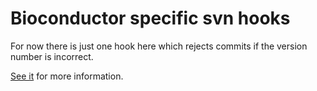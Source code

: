 # Bioconductor specific svn hooks

For now there is just one hook here which rejects commits if the version number is incorrect.

[See it](check_for_bad_version.py) for more information.
